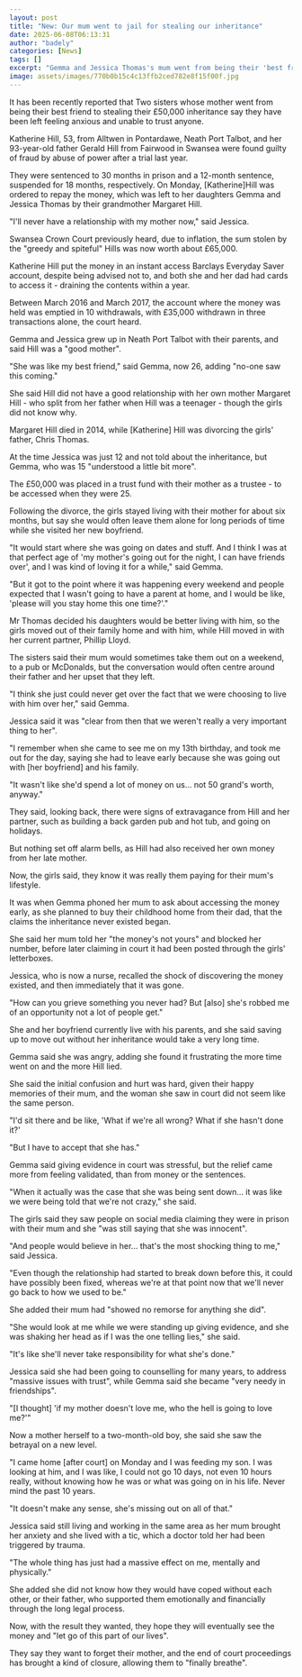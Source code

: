 ```yaml
---
layout: post
title: "New: Our mum went to jail for stealing our inheritance"
date: 2025-06-08T06:13:31
author: "badely"
categories: [News]
tags: []
excerpt: "Gemma and Jessica Thomas's mum went from being their 'best friend' to stealing £50K from them."
image: assets/images/770b0b15c4c13ffb2ced782e8f15f00f.jpg
---
```


It has been recently reported that Two sisters whose mother went from being their best friend to stealing their £50,000 inheritance say they have been left feeling anxious and unable to trust anyone.

Katherine Hill, 53, from Alltwen in Pontardawe, Neath Port Talbot, and her 93-year-old father Gerald Hill from Fairwood in Swansea were found guilty of fraud by abuse of power after a trial last year.

They were sentenced to 30 months in prison and a 12-month sentence, suspended for 18 months, respectively. On Monday, [Katherine]Hill was ordered to repay the money, which was left to her daughters Gemma and Jessica Thomas by their grandmother Margaret Hill.

"I'll never have a relationship with my mother now," said Jessica.

Swansea Crown Court previously heard, due to inflation, the sum stolen by the "greedy and spiteful" Hills was now worth about £65,000.

Katherine Hill put the money in an instant access Barclays Everyday Saver account, despite being advised not to, and both she and her dad had cards to access it - draining the contents within a year.

Between March 2016 and March 2017, the account where the money was held was emptied in 10 withdrawals, with £35,000 withdrawn in three transactions alone, the court heard.

Gemma and Jessica grew up in Neath Port Talbot with their parents, and said Hill was a "good mother".

"She was like my best friend," said Gemma, now 26, adding "no-one saw this coming."

She said Hill did not have a good relationship with her own mother Margaret Hill - who split from her father when Hill was a teenager - though the girls did not know why.

Margaret Hill died in 2014, while [Katherine] Hill was divorcing the girls' father, Chris Thomas.

At the time Jessica was just 12 and not told about the inheritance, but Gemma, who was 15 "understood a little bit more".

The £50,000 was placed in a trust fund with their mother as a trustee - to be accessed when they were 25.

Following the divorce, the girls stayed living with their mother for about six months, but say she would often leave them alone for long periods of time while she visited her new boyfriend.

"It would start where she was going on dates and stuff. And I think I was at that perfect age of 'my mother's going out for the night, I can have friends over', and I was kind of loving it for a while," said Gemma.

"But it got to the point where it was happening every weekend and people expected that I wasn't going to have a parent at home, and I would be like, 'please will you stay home this one time?'."

Mr Thomas decided his daughters would be better living with him, so the girls moved out of their family home and with him, while Hill moved in with her current partner, Phillip Lloyd.

The sisters said their mum would sometimes take them out on a weekend, to a pub or McDonalds, but the conversation would often centre around their father and her upset that they left.

"I think she just could never get over the fact that we were choosing to live with him over her," said Gemma.

Jessica said it was "clear from then that we weren't really a very important thing to her".

"I remember when she came to see me on my 13th birthday, and took me out for the day, saying she had to leave early because she was going out with [her boyfriend] and his family.

"It wasn't like she'd spend a lot of money on us... not 50 grand's worth, anyway."

They said, looking back, there were signs of extravagance from Hill and her partner, such as building a back garden pub and hot tub, and going on holidays.

But nothing set off alarm bells, as Hill had also received her own money from her late mother.

Now, the girls said, they know it was really them paying for their mum's lifestyle.

It was when Gemma phoned her mum to ask about accessing the money early, as she planned to buy their childhood home from their dad, that the claims the inheritance never existed began.

She said her mum told her "the money's not yours" and blocked her number, before later claiming in court it had been posted through the girls' letterboxes.

Jessica, who is now a nurse, recalled the shock of discovering the money existed, and then immediately that it was gone.

"How can you grieve something you never had? But [also] she's robbed me of an opportunity not a lot of people get."

She and her boyfriend currently live with his parents, and she said saving up to move out without her inheritance would take a very long time.

Gemma said she was angry, adding she found it frustrating the more time went on and the more Hill lied.

She said the initial confusion and hurt was hard, given their happy memories of their mum, and the woman she saw in court did not seem like the same person.

"I'd sit there and be like, 'What if we're all wrong? What if she hasn't done it?'

"But I have to accept that she has."

Gemma said giving evidence in court was stressful, but the relief came more from feeling validated, than from money or the sentences.

"When it actually was the case that she was being sent down... it was like we were being told that we're not crazy," she said.

The girls said they saw people on social media claiming they were in prison with their mum and she "was still saying that she was innocent". 

"And people would believe in her... that's the most shocking thing to me," said Jessica. 

"Even though the relationship had started to break down before this, it could have possibly been fixed, whereas we're at that point now that we'll never go back to how we used to be."

She added their mum had "showed no remorse for anything she did". 

"She would look at me while we were standing up giving evidence, and she was shaking her head as if I was the one telling lies," she said.

"It's like she'll never take responsibility for what she's done."

Jessica said she had been going to counselling for many years, to address "massive issues with trust", while Gemma said she became "very needy in friendships".

"[I thought] 'if my mother doesn't love me, who the hell is going to love me?'"

Now a mother herself to a two-month-old boy, she said she saw the betrayal on a new level.

"I came home [after court] on Monday and I was feeding my son. I was looking at him, and I was like, I could not go 10 days, not even 10 hours really, without knowing how he was or what was going on in his life. Never mind the past 10 years.

"It doesn't make any sense, she's missing out on all of that."

Jessica said still living and working in the same area as her mum brought her anxiety and she lived with a tic, which a doctor told her had been triggered by trauma.

"The whole thing has just had a massive effect on me, mentally and physically."

She added she did not know how they would have coped without each other, or their father, who supported them emotionally and financially through the long legal process.

Now, with the result they wanted, they hope they will eventually see the money and "let go of this part of our lives".

They say they want to forget their mother, and the end of court proceedings has brought a kind of closure, allowing them to "finally breathe".

